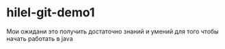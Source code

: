 # hilel-git-demo1
Мои ожидани это получить достаточно знаний и умений для того чтобы начать работать в java
